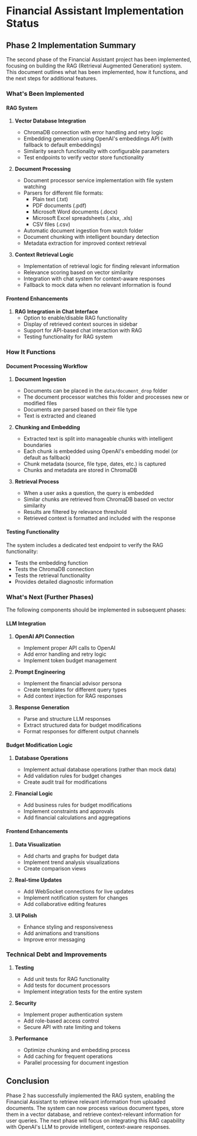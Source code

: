 # Financial Assistant Implementation Status

## Phase 2 Implementation Summary

The second phase of the Financial Assistant project has been implemented, focusing on building the RAG (Retrieval Augmented Generation) system. This document outlines what has been implemented, how it functions, and the next steps for additional features.

### What's Been Implemented

#### RAG System

1. **Vector Database Integration**
   - ChromaDB connection with error handling and retry logic
   - Embedding generation using OpenAI's embeddings API (with fallback to default embeddings)
   - Similarity search functionality with configurable parameters
   - Test endpoints to verify vector store functionality

2. **Document Processing**
   - Document processor service implementation with file system watching
   - Parsers for different file formats:
     - Plain text (.txt)
     - PDF documents (.pdf)
     - Microsoft Word documents (.docx)
     - Microsoft Excel spreadsheets (.xlsx, .xls)
     - CSV files (.csv)
   - Automatic document ingestion from watch folder
   - Document chunking with intelligent boundary detection
   - Metadata extraction for improved context retrieval

3. **Context Retrieval Logic**
   - Implementation of retrieval logic for finding relevant information
   - Relevance scoring based on vector similarity
   - Integration with chat system for context-aware responses
   - Fallback to mock data when no relevant information is found

#### Frontend Enhancements

1. **RAG Integration in Chat Interface**
   - Option to enable/disable RAG functionality
   - Display of retrieved context sources in sidebar
   - Support for API-based chat interaction with RAG
   - Testing functionality for RAG system

### How It Functions

#### Document Processing Workflow

1. **Document Ingestion**
   - Documents can be placed in the `data/document_drop` folder
   - The document processor watches this folder and processes new or modified files
   - Documents are parsed based on their file type
   - Text is extracted and cleaned

2. **Chunking and Embedding**
   - Extracted text is split into manageable chunks with intelligent boundaries
   - Each chunk is embedded using OpenAI's embedding model (or default as fallback)
   - Chunk metadata (source, file type, dates, etc.) is captured
   - Chunks and metadata are stored in ChromaDB

3. **Retrieval Process**
   - When a user asks a question, the query is embedded
   - Similar chunks are retrieved from ChromaDB based on vector similarity
   - Results are filtered by relevance threshold
   - Retrieved context is formatted and included with the response

#### Testing Functionality

The system includes a dedicated test endpoint to verify the RAG functionality:
- Tests the embedding function
- Tests the ChromaDB connection
- Tests the retrieval functionality
- Provides detailed diagnostic information

### What's Next (Further Phases)

The following components should be implemented in subsequent phases:

#### LLM Integration

1. **OpenAI API Connection**
   - Implement proper API calls to OpenAI
   - Add error handling and retry logic
   - Implement token budget management

2. **Prompt Engineering**
   - Implement the financial advisor persona
   - Create templates for different query types
   - Add context injection for RAG responses

3. **Response Generation**
   - Parse and structure LLM responses
   - Extract structured data for budget modifications
   - Format responses for different output channels

#### Budget Modification Logic

1. **Database Operations**
   - Implement actual database operations (rather than mock data)
   - Add validation rules for budget changes
   - Create audit trail for modifications

2. **Financial Logic**
   - Add business rules for budget modifications
   - Implement constraints and approvals
   - Add financial calculations and aggregations

#### Frontend Enhancements

1. **Data Visualization**
   - Add charts and graphs for budget data
   - Implement trend analysis visualizations
   - Create comparison views

2. **Real-time Updates**
   - Add WebSocket connections for live updates
   - Implement notification system for changes
   - Add collaborative editing features

3. **UI Polish**
   - Enhance styling and responsiveness
   - Add animations and transitions
   - Improve error messaging

### Technical Debt and Improvements

1. **Testing**
   - Add unit tests for RAG functionality
   - Add tests for document processors
   - Implement integration tests for the entire system

2. **Security**
   - Implement proper authentication system
   - Add role-based access control
   - Secure API with rate limiting and tokens

3. **Performance**
   - Optimize chunking and embedding process
   - Add caching for frequent operations
   - Parallel processing for document ingestion

## Conclusion

Phase 2 has successfully implemented the RAG system, enabling the Financial Assistant to retrieve relevant information from uploaded documents. The system can now process various document types, store them in a vector database, and retrieve context-relevant information for user queries. The next phase will focus on integrating this RAG capability with OpenAI's LLM to provide intelligent, context-aware responses.